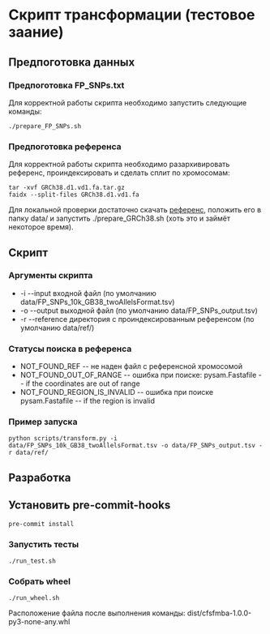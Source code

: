 # Скрипт трансформации (тестовое заание) #

## Предпоготовка данных

### Предпоготовка FP_SNPs.txt
Для корректной работы скрипта необходимо запустить следующие команды:
```shell
./prepare_FP_SNPs.sh
```
### Предпоготовка референса
Для корректной работы скрипта необходимо разархивировать референс, проиндексировать и сделать сплит по хромосомам:
```shell
tar -xvf GRCh38.d1.vd1.fa.tar.gz
faidx --split-files GRCh38.d1.vd1.fa
```
Для локальной проверки достаточно скачать [референс](http://www.ncbi.nlm.nih.gov/projects/gap/cgi-bin/GetZip.cgi?zip_name=GRAF_files.zip), положить его в папку data/ и запустить ./prepare_GRCh38.sh (хоть это и займёт некоторое время).
## Скрипт
### Аргументы скрипта
* -i --input входной файл (по умолчанию data/FP_SNPs_10k_GB38_twoAllelsFormat.tsv)
* -o --output выходной файл (по умолчанию data/FP_SNPs_output.tsv)
* -r --reference директория с проиндексированным референсом (по умолчанию data/ref/)
### Статусы поиска в референса
* NOT_FOUND_REF -- не наден файл с референсной хромосомой
* NOT_FOUND_OUT_OF_RANGE -- ошибка при поиске: pysam.Fastafile -- if the coordinates are out of range
* NOT_FOUND_REGION_IS_INVALID -- ошибка при поиске pysam.Fastafile -- if the region is invalid
### Пример запуска
```shell
python scripts/transform.py -i data/FP_SNPs_10k_GB38_twoAllelsFormat.tsv -o data/FP_SNPs_output.tsv -r data/ref/
```
## Разработка
## Установить pre-commit-hooks
```shell
pre-commit install
```
### Запустить тесты
```shell
./run_test.sh
```
### Собрать wheel
```shell
./run_wheel.sh
```
Расположение файла после выполнения команды: dist/cfsfmba-1.0.0-py3-none-any.whl

